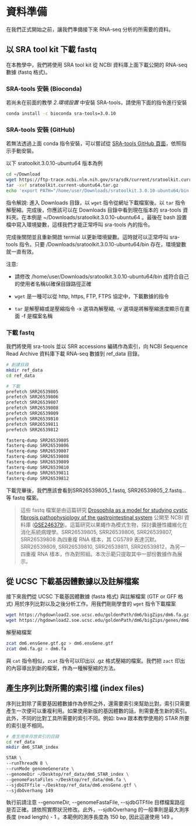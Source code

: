 # 資料準備

在我們正式開始之前，讓我們準備接下來 RNA-seq 分析的所需要的資料。

## 以 SRA tool kit 下載 fastq

在本教學中，我們將使用 SRA tool kit 從 NCBI 資料庫上面下載公開的 RNA-seq 數據 (fastq 格式)。

### SRA-tools 安裝 (Bioconda)

若尚未在前面的教學 *2.環境設置* 中安裝 SRA-tools，請使用下面的指令進行安裝 
```bash
conda install -c bioconda sra-tools=3.0.10
```

### SRA-tools 安裝 (GitHub)

若無法透過上面 conda 指令安裝，可以嘗試從 [SRA-tools GitHub 頁面](https://github.com/ncbi/sra-tools/wiki/01.-Downloading-SRA-Toolkit)，依照指示手動安裝。

以下 sratoolkit.3.0.10-ubuntu64 版本為例
```bash
cd ~/Download
wget https://ftp-trace.ncbi.nlm.nih.gov/sra/sdk/current/sratoolkit.current-ubuntu64.tar.gz
tar -xvf sratoolkit.current-ubuntu64.tar.gz
echo 'export PATH="/home/user/Downloads/sratoolkit.3.0.10-ubuntu64/bin:$PATH"' >> ~/.bashrc
```
指令解說: 進入 Downloads 目錄，以 `wget` 指令從網址下載檔案後。以 `tar` 指令解壓縮。完成後，你應該可以在 Downloads 目錄中看到現在版本的 sra-tools 資料夾。在本例是 ~/Downloads/sratoolkit.3.0.10-ubuntu64 。最後在 bash 設置檔中寫入環境變數，這樣我們才能正常呼叫 sra-tools 內的指令。

完成後關閉並且重新開啟 termial 以更新環境變數。這時就可以正常呼叫 sra-tools 指令。只要 /Downloads/sratoolkit.3.0.10-ubuntu64/bin 存在，環境變數就一直有效。

注意: 

- 請修改 /home/user/Downloads/sratoolkit.3.0.10-ubuntu64/bin 成符合自己的使用者名稱以確保目錄路徑正確

- `wget` 是一種可以從 http, https, FTP, FTPS 協定中，下載數據的指令

- `tar` 是解壓縮或是壓縮指令 -x 選項為解壓縮, -v 選項是將解壓縮進度顯示在畫面 -f 是檔案名稱

### 下載 fastq

我們將使用 sra-tools 並以 SRR accessions 編碼作為索引，向 NCBI Sequence Read Archive 資料庫下載 RNA-seq 數據到 ref_data 目錄。
```bash
# 創建目錄
mkdir ref_data
cd ref_data

# 下載
prefetch SRR26539805
prefetch SRR26539806
prefetch SRR26539807
prefetch SRR26539808
prefetch SRR26539809
prefetch SRR26539810
prefetch SRR26539811
prefetch SRR26539812

fasterq-dump SRR26539805
fasterq-dump SRR26539806
fasterq-dump SRR26539807
fasterq-dump SRR26539808
fasterq-dump SRR26539809
fasterq-dump SRR26539810
fasterq-dump SRR26539811
fasterq-dump SRR26539812
```
下載完畢後，我們應該會看到SRR26539805_1.fastq, SRR26539805_2.fastq...等 fastq 檔案。

> 這些 fastq 檔案是由這篇研究 [Drosophila as a model for studying cystic fibrosis pathophysiology of the gastrointestinal system](https://pubmed.ncbi.nlm.nih.gov/32345720/) 公開至 NCBI 資料庫 ([GSE246379](https://www.ncbi.nlm.nih.gov/geo/query/acc.cgi?acc=GSE246379))。這篇研究以果蠅作為模式生物，探討囊腫性纖維化在消化系統病理學。SRR26539805, SRR26539806, SRR26539807, SRR26539808 為四重複 RNA 樣本，其 CG5789 表達沉默。SRR26539809, SRR26539810, SRR26539811, SRR26539812，為另一四重複 RNA 樣本，作為對照組。本次示範只提取其中一部份數據作為展示。


## 從 UCSC 下載基因體數據以及註解檔案

接下來我們從 UCSC 下載基因體數據 (fasta 格式) 與註解檔案 (GTF or GFF 格式) 用於序列比對以及之後分析工作。用我們剛剛學會的 `wget` 指令下載檔案
```bash
wget https://hgdownload2.soe.ucsc.edu/goldenPath/dm6/bigZips/dm6.fa.gz
wget https://hgdownload2.soe.ucsc.edu/goldenPath/dm6/bigZips/genes/dm6.ensGene.gtf.gz
```

解壓縮檔案
```bash
zcat dm6.ensGene.gtf.gz > dm6.ensGene.gtf
zcat dm6.fa.gz > dm6.fa
```
與 `cat` 指令相似，`zcat` 指令可以印出以 .gz 格式壓縮的檔案。我們把 `zact` 印出的內容導出到新的檔案，作為一種解壓縮的方法。

## 產生序列比對所需的索引檔 (index files)

序列比對除了需要基因體數據作為參照之外，還需要索引來幫助比對。索引只需要產生一次便可以重複利用。如果使用新版的基因體數的話，則需要產生新的索引。此外，不同的比對工具所需要的索引不同。例如: bwa 跟本教學使用的 STAR 所要的索引是不相同。
```bash
# 產生用來存放索引的目錄
cd ref_data
mkdir dm6_STAR_index

STAR \
--runThreadN 8 \
--runMode genomeGenerate \
--genomeDir ~/Desktop/ref_data/dm6_STAR_index \
--genomeFastaFiles ~/Desktop/ref_data/dm6.fa \
--sjdbGTFfile ~/Desktop/ref_data/dm6.ensGene.gtf \
--sjdbOverhang 149
```
執行前請注意 --genomeDir, --genomeFastaFile, --sjdbGTFfile 目標檔案路徑是否正確。請依照實際狀況修改。此外，--sjdbOverhang 的一般準則是最大測序長度 (read length) - 1 。本範例的測序長度為 150 bp, 因此這邊使用 149 。 